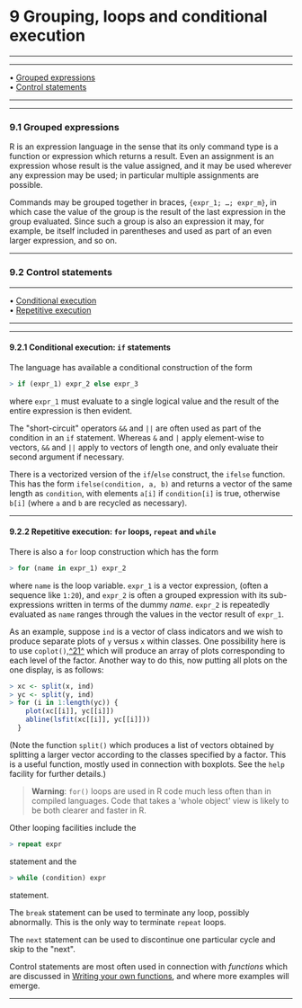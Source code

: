 # 9 Grouping, loops and conditional execution

---

---

• [Grouped expressions](#Grouped-expressions)     
 • [Control statements](#Control-statements)

---

---

### 9.1 Grouped expressions

R is an expression language in the sense that its only command type is a
function or expression which returns a result. Even an assignment is an
expression whose result is the value assigned, and it may be used
wherever any expression may be used; in particular multiple assignments
are possible.

Commands may be grouped together in braces, `{expr_1; …; expr_m}`, in
which case the value of the group is the result of the last expression
in the group evaluated. Since such a group is also an expression it may,
for example, be itself included in parentheses and used as part of an
even larger expression, and so on.

---

### 9.2 Control statements

---

• [Conditional execution](#Conditional-execution)     
 • [Repetitive execution](#Repetitive-execution)

---

---

#### 9.2.1 Conditional execution: `if` statements

The language has available a conditional construction of the form

```r
> if (expr_1) expr_2 else expr_3
```

where `expr_1` must evaluate to a single logical value and
the result of the entire expression is then evident.

The "short-circuit" operators `&&` and `||` are often used as part of
the condition in an `if` statement. Whereas `&` and `|` apply
element-wise to vectors, `&&` and `||` apply to vectors of length one,
and only evaluate their second argument if necessary.

There is a vectorized version of the `if`/`else` construct, the `ifelse`
function. This has the form `ifelse(condition, a, b)` and returns a
vector of the same length as `condition`, with elements `a[i]` if
`condition[i]` is true, otherwise `b[i]` (where `a` and `b` are recycled
as necessary).

---

#### 9.2.2 Repetitive execution: `for` loops, `repeat` and `while`

There is also a `for` loop construction which has the form

```r
> for (name in expr_1) expr_2
```

where `name` is the loop variable. `expr_1` is a vector
expression, (often a sequence like `1:20`), and `expr_2` is
often a grouped expression with its sub-expressions written in terms of
the dummy _name_. `expr_2` is repeatedly evaluated as
`name` ranges through the values in the vector result of
`expr_1`.

As an example, suppose `ind` is a vector of class indicators and we wish
to produce separate plots of `y` versus `x` within classes. One
possibility here is to use `coplot()`,[^21^](#FOOT21) which
will produce an array of plots corresponding to each level of the
factor. Another way to do this, now putting all plots on the one
display, is as follows:

```r
> xc <- split(x, ind)
> yc <- split(y, ind)
> for (i in 1:length(yc)) {
    plot(xc[[i]], yc[[i]])
    abline(lsfit(xc[[i]], yc[[i]]))
  }
```

(Note the function `split()` which produces a list of vectors obtained
by splitting a larger vector according to the classes specified by a
factor. This is a useful function, mostly used in connection with
boxplots. See the `help` facility for further details.)

> **Warning**: `for()` loops are used in R code much less often than in
> compiled languages. Code that takes a 'whole object' view is likely to
> be both clearer and faster in R.

Other looping facilities include the

```r
> repeat expr
```

statement and the

```r
> while (condition) expr
```

statement.

The `break` statement can be used to terminate any loop, possibly
abnormally. This is the only way to terminate `repeat` loops.

The `next` statement can be used to discontinue one particular cycle and
skip to the "next".

Control statements are most often used in connection with _functions_
which are discussed in [Writing your own functions](#Writing-your-own-functions), and where more examples will
emerge.

---
